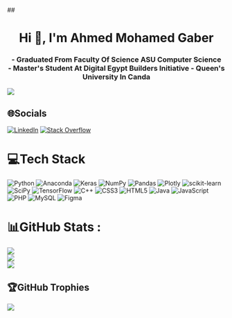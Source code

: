 ##<h1 align="center">Hi 👋, I'm Ahmed Mohamed Gaber</h1>

<h3 align="center">
  - Graduated From Faculty Of Science ASU Computer Science <br>
  - Master's Student At Digital Egypt Builders Initiative - Queen's University In Canda <br>
</h3>


[![](https://visitcount.itsvg.in/api?id=Ahmed-M-G&icon=0&color=0)](https://visitcount.itsvg.in)

## 🌐Socials
[![LinkedIn](https://img.shields.io/badge/LinkedIn-%230077B5.svg?logo=linkedin&logoColor=white)](https://linkedin.com/in/ahmed-gaber-143b25175) [![Stack Overflow](https://img.shields.io/badge/-Stackoverflow-FE7A16?logo=stack-overflow&logoColor=white)](https://stackoverflow.com/users/18993829) 

# 💻Tech Stack
![Python](https://img.shields.io/badge/python-3670A0?style=for-the-badge&logo=python&logoColor=ffdd54) ![Anaconda](https://img.shields.io/badge/Anaconda-%2344A833.svg?style=for-the-badge&logo=anaconda&logoColor=white) ![Keras](https://img.shields.io/badge/Keras-%23D00000.svg?style=for-the-badge&logo=Keras&logoColor=white) ![NumPy](https://img.shields.io/badge/numpy-%23013243.svg?style=for-the-badge&logo=numpy&logoColor=white) ![Pandas](https://img.shields.io/badge/pandas-%23150458.svg?style=for-the-badge&logo=pandas&logoColor=white) ![Plotly](https://img.shields.io/badge/Plotly-%233F4F75.svg?style=for-the-badge&logo=plotly&logoColor=white) ![scikit-learn](https://img.shields.io/badge/scikit--learn-%23F7931E.svg?style=for-the-badge&logo=scikit-learn&logoColor=white) ![SciPy](https://img.shields.io/badge/SciPy-%230C55A5.svg?style=for-the-badge&logo=scipy&logoColor=%white) ![TensorFlow](https://img.shields.io/badge/TensorFlow-%23FF6F00.svg?style=for-the-badge&logo=TensorFlow&logoColor=white)
![C++](https://img.shields.io/badge/c++-%2300599C.svg?style=for-the-badge&logo=c%2B%2B&logoColor=white) ![CSS3](https://img.shields.io/badge/css3-%231572B6.svg?style=for-the-badge&logo=css3&logoColor=white) ![HTML5](https://img.shields.io/badge/html5-%23E34F26.svg?style=for-the-badge&logo=html5&logoColor=white) ![Java](https://img.shields.io/badge/java-%23ED8B00.svg?style=for-the-badge&logo=java&logoColor=white) ![JavaScript](https://img.shields.io/badge/javascript-%23323330.svg?style=for-the-badge&logo=javascript&logoColor=%23F7DF1E) ![PHP](https://img.shields.io/badge/php-%23777BB4.svg?style=for-the-badge&logo=php&logoColor=white)  ![MySQL](https://img.shields.io/badge/mysql-%2300f.svg?style=for-the-badge&logo=mysql&logoColor=white) 	![Figma](https://img.shields.io/badge/figma-%23F24E1E.svg?style=for-the-badge&logo=figma&logoColor=white) 
# 📊GitHub Stats :
![](https://github-readme-stats.vercel.app/api?username=Ahmed-M-G&theme=radical&hide_border=false&include_all_commits=false&count_private=false)<br/>
![](https://github-readme-streak-stats.herokuapp.com/?user=Ahmed-M-G&theme=radical&hide_border=false)<br/>
![](https://github-readme-stats.vercel.app/api/top-langs/?username=Ahmed-M-G&theme=radical&hide_border=false&include_all_commits=false&count_private=false&layout=compact)


## 🏆GitHub Trophies
![](https://github-profile-trophy.vercel.app/?username=Ahmed-M-G&theme=discord&no-frame=false&no-bg=false&margin-w=4)
